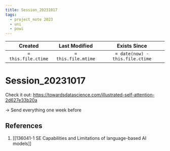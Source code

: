 ```yaml
---
title: Session_20231017
tags:
  - project_note 2023
  - uni
  - powi
---
```

|     Created      |  Last Modified   |       Exists Since        |
|:----------------:|:----------------:|:----------------:|
| `= this.file.ctime` | `= this.file.mtime` | `= date(now) - this.file.ctime`|

# Session_20231017

Check it out: 
https://towardsdatascience.com/illustrated-self-attention-2d627e33b20a

-> Send everything one week before

## References
1. [[136041-1 SE Capabilities and Limitations of language-based AI models]]